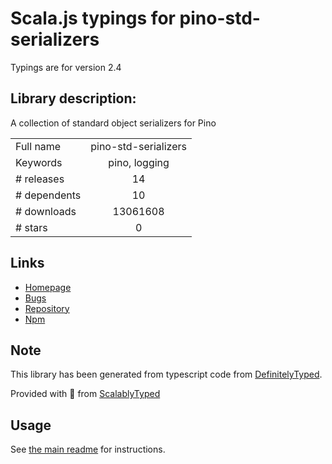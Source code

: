 
# Scala.js typings for pino-std-serializers

Typings are for version 2.4

## Library description:
A collection of standard object serializers for Pino

|                    |                 |
| ------------------ | :-------------: |
| Full name          | pino-std-serializers |
| Keywords           | pino, logging |
| # releases         | 14 |
| # dependents       | 10 |
| # downloads        | 13061608 |
| # stars            | 0 |

## Links
- [Homepage](https://github.com/pinojs/pino-std-serializers#readme)
- [Bugs](https://github.com/pinojs/pino-std-serializers/issues)
- [Repository](https://github.com/pinojs/pino-std-serializers)
- [Npm](https://www.npmjs.com/package/pino-std-serializers)
    


## Note
This library has been generated from typescript code from [DefinitelyTyped](https://definitelytyped.org).

Provided with :purple_heart: from [ScalablyTyped](https://github.com/oyvindberg/ScalablyTyped)

## Usage
See [the main readme](../../readme.md) for instructions.


